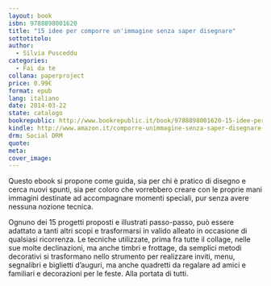 ```yaml
---
layout: book
isbn: 9788898001620
title: "15 idee per comporre un'immagine senza saper disegnare"
sottotitolo:
author:
  - Silvia Pusceddu
categories:
  - Fai da te
collana: paperproject
price: 0.99€
format: epub
lang: italiano
date: 2014-03-22
state: catalogo
bookrepublic: http://www.bookrepublic.it/book/9788898001620-15-idee-per-comporre-unimmagine-senza-saper-disegnare/
kindle: http://www.amazon.it/comporre-unimmagine-senza-saper-disegnare-ebook/dp/B00J6CYNU6/
drm: Social DRM
quote:
meta:
cover_image:
---
```

Questo ebook si propone come guida, sia per chi è pratico di disegno e cerca nuovi spunti, sia per coloro che vorrebbero creare con le proprie mani immagini destinate ad accompagnare momenti speciali, pur senza avere nessuna nozione tecnica. 

Ognuno dei 15 progetti proposti e illustrati passo-passo, può essere adattato a tanti altri scopi e trasformarsi in valido alleato in occasione di qualsiasi ricorrenza. Le tecniche utilizzate, prima fra tutte il collage, nelle sue molte declinazioni, ma anche timbri e frottage, da semplici metodi decorativi si trasformano nello strumento per realizzare inviti, menu, segnalibri e biglietti d’auguri, ma anche quadretti da regalare ad amici e familiari e decorazioni per le feste. Alla portata di tutti.